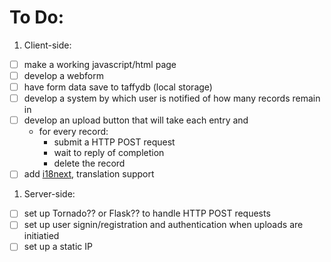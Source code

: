 # To Do:

1. Client-side:
  - [ ] make a working javascript/html page
  - [ ] develop a webform
  - [ ] have form data save to taffydb (local storage)
  - [ ] develop a system by which user is notified of how many records remain in 
  - [ ] develop an upload button that will take each entry and 
    - for every record:
      - submit a HTTP POST request
      - wait to reply of completion
      - delete the record
  - [ ] add [i18next](http://i18next.com/]), translation support
1. Server-side:
  - [ ] set up Tornado?? or Flask?? to handle HTTP POST requests
  - [ ] set up user signin/registration and authentication when uploads are initiatied
  - [ ] set up a static IP

